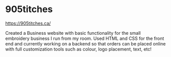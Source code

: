 # 905titches

https://905titches.ca/



Created a Business website with basic functionality for the small embroidery business I run from my room. Used HTML and CSS for the front end and currently working on a backend so that orders can be placed online with full customization tools such as colour, logo placement, text, etc!
